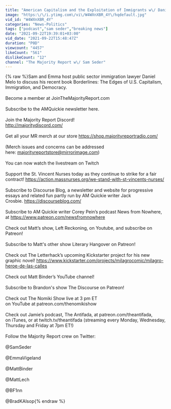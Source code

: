 ```yaml
---
title: "American Capitalism and the Exploitation of Immigrants w\/ Daniel Melo - MR Live - 9\/22\/21"
image: "https:\/\/i.ytimg.com\/vi\/W4WXnXBR_4Y\/hqdefault.jpg"
vid_id: "W4WXnXBR_4Y"
categories: "News-Politics"
tags: ["podcast","sam seder","breaking news"]
date: "2021-09-22T19:39:01+03:00"
vid_date: "2021-09-22T15:48:47Z"
duration: "P0D"
viewcount: "4457"
likeCount: "561"
dislikeCount: "12"
channel: "The Majority Report w\/ Sam Seder"
---
```

{% raw %}Sam and Emma host public sector immigration lawyer Daniel Melo to discuss his recent book Borderlines: The Edges of U.S. Capitalism, Immigration, and Democracy.<br /><br />Become a member at JoinTheMajorityReport.com<br /><br />Subscribe to the AMQuickie newsletter here.<br /><br />Join the Majority Report Discord!<br /><a rel="nofollow" target="blank" href="http://majoritydiscord.com/">http://majoritydiscord.com/</a><br /><br />Get all your MR merch at our store <a rel="nofollow" target="blank" href="https://shop.majorityreportradio.com/">https://shop.majorityreportradio.com/</a><br /><br />(Merch issues and concerns can be addressed here: majorityreportstore@mirrorimage.com)<br /><br />You can now watch the livestream on Twitch<br /><br />Support the St. Vincent Nurses today as they continue to strike for a fair contract! <a rel="nofollow" target="blank" href="https://action.massnurses.org/we-stand-with-st-vincents-nurses/">https://action.massnurses.org/we-stand-with-st-vincents-nurses/</a><br /><br />Subscribe to Discourse Blog, a newsletter and website for progressive essays and related fun partly run by AM Quickie writer Jack Crosbie. <a rel="nofollow" target="blank" href="https://discourseblog.com/">https://discourseblog.com/</a><br /><br />Subscribe to AM Quickie writer Corey Pein’s podcast News from Nowhere, at <a rel="nofollow" target="blank" href="https://www.patreon.com/newsfromnowhere">https://www.patreon.com/newsfromnowhere</a><br /><br />Check out Matt’s show, Left Reckoning, on Youtube, and subscribe on Patreon!<br /><br />Subscribe to Matt's other show Literary Hangover on Patreon!<br /><br />Check out The Letterhack’s upcoming Kickstarter project for his new graphic novel! <a rel="nofollow" target="blank" href="https://www.kickstarter.com/projects/milagrocomic/milagro-heroe-de-las-calles">https://www.kickstarter.com/projects/milagrocomic/milagro-heroe-de-las-calles</a><br /><br />Check out Matt Binder’s YouTube channel!<br /><br />Subscribe to Brandon's show The Discourse on Patreon!<br /><br />Check out The Nomiki Show live at 3 pm ET on YouTube at patreon.com/thenomikishow<br /><br />Check out Jamie’s podcast, The Antifada, at patreon.com/theantifada, on iTunes, or at twitch.tv/theantifada (streaming every Monday, Wednesday, Thursday and Friday at 7pm ET!)<br /><br />Follow the Majority Report crew on Twitter:<br /><br />@SamSeder<br /><br />@EmmaVigeland<br /><br />@MattBinder<br /><br />@MattLech<br /><br />@BF1nn<br /><br />@BradKAlsop{% endraw %}
